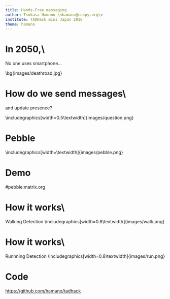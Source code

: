 ```yaml
---
title: Hands-Free messaging
author: Tsukasa Hamano \<hamano@cuspy.org\>
institute: TADHack mini Japan 2016
theme: hamano
---
```


# In 2050,\
No one uses smartphone...

\bg{images/deathroad.jpg}

# How do we send messages\
and update presence?

\includegraphics[width=0.5\textwidth]{images/question.png}

# Pebble
\includegraphics[width=\textwidth]{images/pebble.png}

# Demo

\#pebble:matrix.org

# How it works\
Walking Detection
\includegraphics[width=0.8\textwidth]{images/walk.png}

# How it works\
Runnning Detection
\includegraphics[width=0.8\textwidth]{images/run.png}

# Code

https://github.com/hamano/tadhack
